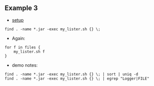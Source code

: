 
## Example 3

* [setup](./Example3_setup.md)

```
find . -name *.jar -exec my_lister.sh {} \; 
```

* Again:

```
for f in files {
    my_lister.sh f
}
```

* demo notes:

```
find . -name *.jar -exec my_lister.sh {} \; | sort | uniq -d
find . -name *.jar -exec my_lister.sh {} \; | egrep "Logger|FILE"
```
